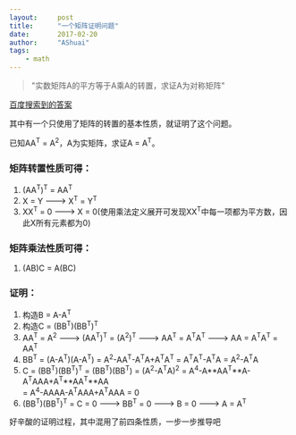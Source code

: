 ```yaml
---
layout:     post
title:      "一个矩阵证明问题"
date:       2017-02-20
author:     "AShuai"
tags:
    - math
---
```


> "实数矩阵A的平方等于A乘A的转置，求证A为对称矩阵"

<!--more-->

[百度搜索到的答案](https://www.zhihu.com/question/54200382)

其中有一个只使用了矩阵的转置的基本性质，就证明了这个问题。

已知AA<sup>T</sup> = A<sup>2</sup>，A为实矩阵，求证A = A<sup>T</sup>。

### 矩阵转置性质可得：
1. (AA<sup>T</sup>)<sup>T</sup> = AA<sup>T</sup>
2. X = Y ---> X<sup>T</sup> = Y<sup>T</sup>
3. XX<sup>T</sup> = 0 ---> X = 0(使用乘法定义展开可发现XX<sup>T</sup>中每一项都为平方数，因此X所有元素都为0)

### 矩阵乘法性质可得：
1. (AB)C  =  A(BC)


### 证明：
1. 构造B = A-A<sup>T</sup>
2. 构造C = (BB<sup>T</sup>)(BB<sup>T</sup>)<sup>T</sup>
3. AA<sup>T</sup> = A<sup>2</sup> ---> (AA<sup>T</sup>)<sup>T</sup> = (A<sup>2</sup>)<sup>T</sup>
    ---> AA<sup>T</sup> = A<sup>T</sup>A<sup>T</sup> ---> AA = A<sup>T</sup>A<sup>T</sup> = AA<sup>T</sup>
4. BB<sup>T</sup> = (A-A<sup>T</sup>)(A-A<sup>T</sup>)
                  = A<sup>2</sup>-AA<sup>T</sup>-A<sup>T</sup>A+A<sup>T</sup>A<sup>T</sup>
                  = A<sup>T</sup>A<sup>T</sup>-A<sup>T</sup>A
                  = A<sup>2</sup>-A<sup>T</sup>A
5. C = (BB<sup>T</sup>)(BB<sup>T</sup>)<sup>T</sup>
     = (BB<sup>T</sup>)(BB<sup>T</sup>)
     = (A<sup>2</sup>-A<sup>T</sup>A)<sup>2</sup>
     = A<sup>4</sup>-A**AA<sup>T</sup>**A-A<sup>T</sup>AAA+A<sup>T</sup>**AA<sup>T</sup>**AA
    <br>
     = A<sup>4</sup>-AAAA-A<sup>T</sup>AAA+A<sup>T</sup>AAA
     = 0
6. (BB<sup>T</sup>)(BB<sup>T</sup>)<sup>T</sup> = C = 0 ---> BB<sup>T</sup> = 0 ---> B = 0 ---> A = A<sup>T</sup>

好辛酸的证明过程，其中混用了前四条性质，一步一步推导吧
